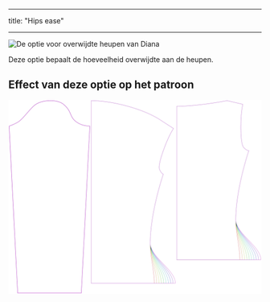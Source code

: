 - - -
title: "Hips ease"
- - -

![De optie voor overwijdte heupen van Diana](./hipsease.svg)

Deze optie bepaalt de hoeveelheid overwijdte aan de heupen.

## Effect van deze optie op het patroon

![Deze afbeelding toont het effect van deze optie door meerdere varianten die een andere waarde hebben voor deze optie te vervangen](diana_hipsease_sample.svg "Effect of this option on the pattern")

